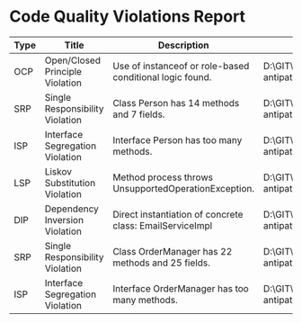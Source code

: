 # Code Quality Violations Report

| Type | Title | Description | File | Element | Severity | Score |
|------|-------|-------------|------|---------|----------|-------|
| OCP | Open/Closed Principle Violation | Use of instanceof or role-based conditional logic found. | D:\GIT\spring-boot-rest-api-antipatterns\src\main\java\com\swag\myapp\entities\AccessChecker.java | IfStmt | MEDIUM | 20 |
| SRP | Single Responsibility Violation | Class Person has 14 methods and 7 fields. | D:\GIT\spring-boot-rest-api-antipatterns\src\main\java\com\swag\myapp\entities\Person.java | Person | MEDIUM | 21 |
| ISP | Interface Segregation Violation | Interface Person has too many methods. | D:\GIT\spring-boot-rest-api-antipatterns\src\main\java\com\swag\myapp\entities\Person.java | Person | LOW | 15 |
| LSP | Liskov Substitution Violation | Method process throws UnsupportedOperationException. | D:\GIT\spring-boot-rest-api-antipatterns\src\main\java\com\swag\myapp\LegacySubClass.java | process | HIGH | 25 |
| DIP | Dependency Inversion Violation | Direct instantiation of concrete class: EmailServiceImpl | D:\GIT\spring-boot-rest-api-antipatterns\src\main\java\com\swag\myapp\models\UserHandler.java | EmailServiceImpl | HIGH | 30 |
| SRP | Single Responsibility Violation | Class OrderManager has 22 methods and 25 fields. | D:\GIT\spring-boot-rest-api-antipatterns\src\main\java\com\swag\myapp\services\OrderManager.java | OrderManager | MEDIUM | 47 |
| ISP | Interface Segregation Violation | Interface OrderManager has too many methods. | D:\GIT\spring-boot-rest-api-antipatterns\src\main\java\com\swag\myapp\services\OrderManager.java | OrderManager | LOW | 15 |
